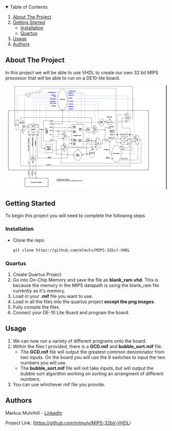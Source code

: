 <!-- TABLE OF CONTENTS -->
<details open="open">
  <summary>Table of Contents</summary>
  <ol>
    <li>
      <a href="#about-the-project">About The Project</a>
    </li>
    <li>
      <a href="#getting-started">Getting Started</a>
      <ul>
        <li><a href="#installation">Installation</a></li>
        <li><a href="#quartus">Quartus</a></li>
      </ul>
    </li>
    <li><a href="#usage">Usage</a></li>
    <li><a href="#authors">Authors</a></li>
  </ol>
</details>



<!-- ABOUT THE PROJECT -->
## About The Project

In this project we will be able to use VHDL to create our own 32 bit MIPS processor that will be able to run on a DE10-lite board.

![Screenshot](https://github.com/mlmulv/MIPS-32bit-VHDL/blob/main/MIPS%20Datapath.png)

<!-- GETTING STARTED -->
## Getting Started

To begin this project you will need to complete the following steps

### Installation

*  Clone the repo
   ```sh
   git clone https://github.com/mlmulv/MIPS-32bit-VHDL
   ```
### Quartus

1. Create Quartus Project
2. Go into On-Chip Memory and save the file as **blank_ram.vhd**. This is because the memory in the MIPS datapath is using the blank_ram file currently as it's memory.
3. Load in your **.mif** file you want to use.
4. Load in all the files into the quartus project **except the png images**.
5. Fully compile the files.
6. Connect your DE-10 Lite Board and program the board.

<!-- USAGE EXAMPLES -->
## Usage

1. We can now run a variety of different programs onto the board.
2. Within the files I provided, there is a **GCD.mif** and **bubble_sort.mif** file.
   *  The **GCD.mif** file will output the greatest common denominator from two inputs. On the board you will use the 9 switches to input the two numbers you will use.
   *  The **bubble_sort.mif** file will not take inputs, but will output the bubble sort algorithm working on sorting an arrangment of different numbers.
3. You can use whichever mif file you provide.


<!-- Authors -->
## Authors

Markus Mulvihill - [LinkedIn](https://www.linkedin.com/in/markus-mulvihill-6549961a0/) 

Project Link: (https://github.com/mlmulv/MIPS-32bit-VHDL)
